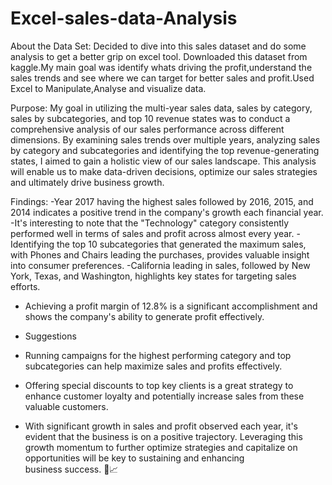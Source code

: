 # Excel-sales-data-Analysis
About the Data Set:
Decided to dive into this sales dataset and do some analysis to get a better grip on excel tool.
Downloaded this dataset from kaggle.My main goal was identify whats driving the profit,understand 
the sales trends and see where we can target for better sales and profit.Used Excel to Manipulate,Analyse 
and visualize data.

Purpose:
My goal in utilizing the multi-year sales data, sales by category, sales by subcategories, and top 10 
revenue states was to conduct a comprehensive analysis of our sales performance across different dimensions.
By examining sales trends over multiple years, analyzing sales by category and subcategories and
identifying the top revenue-generating states, I aimed to gain a holistic view of our sales landscape.
 This analysis will enable us to make data-driven decisions, optimize our sales strategies and 
ultimately drive business growth.

Findings:
-Year 2017 having the highest sales followed by 2016, 2015, and 2014 indicates a positive trend in the company's growth each financial year.
-It's interesting to note that the "Technology" category consistently performed well in terms of sales and profit across almost every year.
-Identifying the top 10 subcategories that generated the maximum sales, with Phones and Chairs leading the purchases, provides valuable insight into consumer preferences.
-California leading in sales, followed by New York, Texas, and Washington, highlights key states for targeting sales efforts.
- Achieving a profit margin of 12.8% is a significant accomplishment and shows the company's ability to generate profit effectively.

- Suggestions
- Running campaigns for the highest performing category and top subcategories can help maximize sales and profits effectively.
- Offering special discounts to top key clients is a great strategy to enhance customer loyalty and potentially increase sales from these valuable customers.
- With significant growth in sales and profit observed each year, it's evident that the business is on a positive trajectory. Leveraging this growth momentum to further optimize strategies and capitalize on opportunities will be key to sustaining and enhancing business success. 🚀📈


